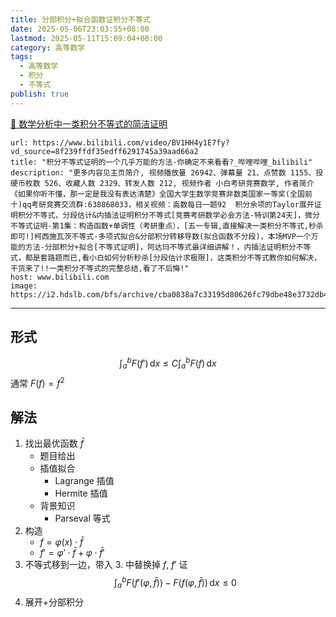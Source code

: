 ```yaml
---
title: 分部积分+拟合函数证积分不等式
date: 2025-05-06T23:03:55+08:00
lastmod: 2025-05-11T15:09:04+08:00
category: 高等数学
tags:
  - 高等数学
  - 积分
  - 不等式
publish: true
---
```


[🔗 数学分析中一类积分不等式的简洁证明](https://qikan.cqvip.com/Qikan/Article/Detail?id=7112559236)

```cardlink
url: https://www.bilibili.com/video/BV1HH4y1E7fy?vd_source=8f239ffdf35edff6291745a39aad66a2
title: "积分不等式证明的一个几乎万能的方法-你确定不来看看?_哔哩哔哩_bilibili"
description: "更多内容见主页简介, 视频播放量 26942、弹幕量 21、点赞数 1155、投硬币枚数 526、收藏人数 2329、转发人数 212, 视频作者 小白考研竞赛数学, 作者简介 《如果你听不懂，那一定是我没有表达清楚》全国大学生数学竞赛非数类国家一等奖(全国前十)qq考研竞赛交流群:638868033，相关视频：高数每日一题92  积分余项的Taylor展开证明积分不等式，分段估计&内插法证明积分不等式[竞赛考研数学必会方法-特训第24天]，微分不等式证明-第1集：构造函数+单调性（考研重点），[五一专辑,直接解决一类积分不等式,秒杀即可!]柯西施瓦茨不等式-多项式拟合&分部积分转移导数(拟合函数不分段)，本场MVP一个万能的方法-分部积分+拟合[不等式证明]，阿达玛不等式最详细讲解！，内插法证明积分不等式，都是套路题而已,看小白如何分析秒杀[分段估计求极限]，这类积分不等式教你如何解决，干货来了!!一类积分不等式的完整总结,看了不后悔!"
host: www.bilibili.com
image: https://i2.hdslb.com/bfs/archive/cba0838a7c33195d80626fc79dbe48e3732db479.jpg@100w_100h_1c.png
```

---

## 形式

$$
\int_{a}^{b} F(f') \, \mathrm{d}x \leq C\int_{a}^{b} F(f) \, \mathrm{d}x 
$$
通常 $F(f)=f^{2}$

## 解法

1. 找出最优函数 $\bar{f}$
	- 题目给出
	- 插值拟合
		- Lagrange 插值
		- Hermite 插值
	- 背景知识
		- Parseval 等式
2. 构造 
	- $f=\varphi(x)\cdot \bar{f}$ 
	- $f'=\varphi'\cdot \bar{f}+\varphi\cdot \bar{f}'$
3. 不等式移到一边，带入 3. 中替换掉 $f$, $f'$ 证 $$\int_{a}^{b} F(f'(\varphi,\bar{f}))-F(f(\varphi,\bar{f})) \, \mathrm{d}x \leq 0 $$
4. 展开+分部积分
